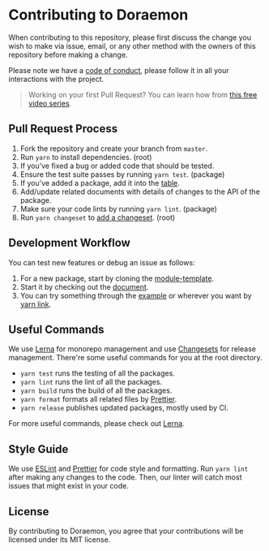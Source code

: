 # Contributing to Doraemon

When contributing to this repository, please first discuss the change you wish to make via issue, email, or any other method with the owners of this repository before making a change.

Please note we have a [code of conduct](CODE_OF_CONDUCT.md), please follow it in all your interactions with the project.

> Working on your first Pull Request? You can learn how from [this free video series](https://egghead.io/courses/how-to-contribute-to-an-open-source-project-on-github).

## Pull Request Process

1. Fork the repository and create your branch from `master`.
2. Run `yarn` to install dependencies. (root)
3. If you’ve fixed a bug or added code that should be tested.
4. Ensure the test suite passes by running `yarn test`. (package)
5. If you've added a package, add it into the [table](README.md).
6. Add/update related documents with details of changes to the API of the package.
7. Make sure your code lints by running `yarn lint`. (package)
8. Run `yarn changeset` to [add a changeset](https://github.com/atlassian/changesets/blob/master/docs/adding-a-changeset.md). (root)

## Development Workflow

You can test new features or debug an issue as follows:

1. For a new package, start by cloning the [module-template](packages/module-template).
2. Start it by checking out the [document](packages/module-template/README.md).
3. You can try something through the [example](packages/module-template/example/README.md) or wherever you want by [yarn link](https://classic.yarnpkg.com/en/docs/cli/link).

## Useful Commands

We use [Lerna](https://lerna.js.org) for monorepo management and use [Changesets](https://github.com/atlassian/changesets) for release management. There're some useful commands for you at the root directory.

- `yarn test` runs the testing of all the packages.
- `yarn lint` runs the lint of all the packages.
- `yarn build` runs the build of all the packages.
- `yarn format` formats all related files by [Prettier](https://prettier.io).
- `yarn release` publishes updated packages, mostly used by CI.

For more useful commands, please check out [Lerna](https://lerna.js.org).

## Style Guide

We use [ESLint](https://eslint.org) and [Prettier](https://prettier.io) for code style and formatting. Run `yarn lint` after making any changes to the code. Then, our linter will catch most issues that might exist in your code.

## License

By contributing to Doraemon, you agree that your contributions will be licensed under its MIT license.
